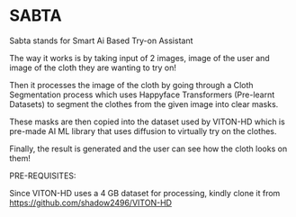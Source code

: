 # SABTA

Sabta stands for Smart Ai Based Try-on Assistant

The way it works is by taking input of 2 images, image of the user and image of the cloth they are wanting to try on!

Then it processes the image of the cloth by going through a Cloth Segmentation process which uses Happyface Transformers (Pre-learnt Datasets) to segment the clothes from the given image into clear masks.

These masks are then copied into the dataset used by VITON-HD which is pre-made AI ML library that uses diffusion to virtually try on the clothes.

Finally, the result is generated and the user can see how the cloth looks on them!


PRE-REQUISITES:

Since VITON-HD uses a 4 GB dataset for processing, kindly clone it from https://github.com/shadow2496/VITON-HD
